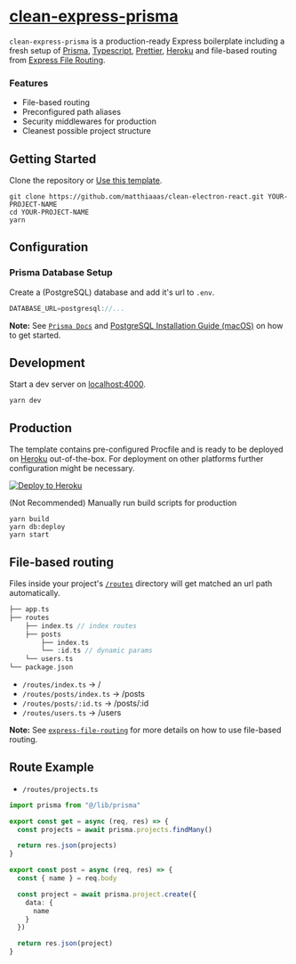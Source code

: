 # [clean-express-prisma](https://github.com/matthiaaas/clean-express-prisma)

`clean-express-prisma` is a production-ready Express boilerplate including a fresh setup of [Prisma](https://github.com/prisma/prisma), [Typescript](https://github.com/microsoft/TypeScript), [Prettier](https://github.com/prettier/prettier/), [Heroku](https://heroku.com) and file-based routing from [Express File Routing](https://github.com/matthiaaas/express-file-routing).

### Features

- File-based routing
- Preconfigured path aliases
- Security middlewares for production
- Cleanest possible project structure

## Getting Started

Clone the repository or [Use this template](https://github.com/matthiaaas/clean-express-prisma/generate).

```
git clone https://github.com/matthiaaas/clean-electron-react.git YOUR-PROJECT-NAME
cd YOUR-PROJECT-NAME
yarn
```

## Configuration

### Prisma Database Setup

Create a (PostgreSQL) database and add it's url to `.env`.

```js
DATABASE_URL=postgresql://...
```

**Note:** See [`Prisma Docs`](https://www.prisma.io/docs/getting-started/setup-prisma/add-to-existing-project/relational-databases/connect-your-database-typescript-postgres/) and [PostgreSQL Installation Guide (macOS)](https://www.robinwieruch.de/postgres-sql-macos-setup) on how to get started.

## Development

Start a dev server on [localhost:4000](http://localhost:4000).

```
yarn dev
```

## Production

The template contains pre-configured Procfile and is ready to be deployed on [Heroku](https://heroku.com) out-of-the-box. For deployment on other platforms further configuration might be necessary.

[![Deploy to Heroku](https://www.herokucdn.com/deploy/button.svg)](https://heroku.com/deploy)

(Not Recommended) Manually run build scripts for production

```
yarn build
yarn db:deploy
yarn start
```

## File-based routing

Files inside your project's [`/routes`](/routes) directory will get matched an url path automatically.

```php
├── app.ts
├── routes
    ├── index.ts // index routes
    ├── posts
        ├── index.ts
        └── :id.ts // dynamic params
    └── users.ts
└── package.json
```

- `/routes/index.ts` → /
- `/routes/posts/index.ts` → /posts
- `/routes/posts/:id.ts` → /posts/:id
- `/routes/users.ts` → /users

**Note:** See [`express-file-routing`](https://github.com/matthiaaas/express-file-routing) for more details on how to use file-based routing.

## Route Example

- `/routes/projects.ts`

```ts
import prisma from "@/lib/prisma"

export const get = async (req, res) => {
  const projects = await prisma.projects.findMany()

  return res.json(projects)
}

export const post = async (req, res) => {
  const { name } = req.body

  const project = await prisma.project.create({
    data: {
      name
    }
  })

  return res.json(project)
}
```
